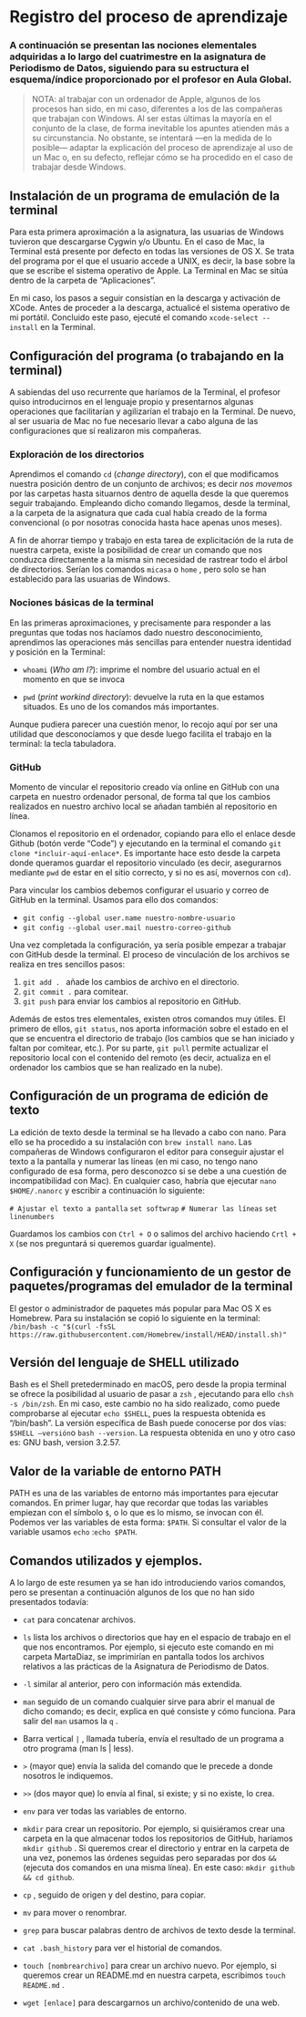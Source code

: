 # Registro del proceso de aprendizaje 

### A continuación se presentan las nociones elementales adquiridas a lo largo del cuatrimestre en la asignatura de Periodismo de Datos, siguiendo para su estructura el esquema/índice proporcionado por el profesor en Aula Global. 

> NOTA: al trabajar con un ordenador de Apple, algunos de los procesos han sido, en mi caso, diferentes a los de las compañeras que trabajan con Windows. Al ser estas últimas la mayoría en el conjunto de la clase, de forma inevitable los apuntes atienden más a su circunstancia. No obstante, se intentará —en la medida de lo posible— adaptar la explicación del proceso de aprendizaje al uso de un Mac o, en su defecto, reflejar cómo se ha procedido en el caso de trabajar desde Windows. 

## Instalación de un programa de emulación de la terminal

Para esta primera aproximación a la asignatura, las usuarias de Windows tuvieron que descargarse Cygwin y/o Ubuntu. En el caso de Mac, la Terminal está presente por defecto en todas las versiones de OS X. Se trata del programa por el que el usuario accede a UNIX, es decir, la base sobre la que se escribe el sistema operativo de Apple. La Terminal en Mac se sitúa dentro de la carpeta de “Aplicaciones”. 

En mi caso, los pasos a seguir consistían en la descarga y activación de XCode. Antes de proceder a la descarga, actualicé el sistema operativo de mi portátil. Concluido este paso, ejecuté el comando `xcode-select --install` en la Terminal. 


## Configuración del programa (o trabajando en la terminal)

A sabiendas del uso recurrente que haríamos de la Terminal, el profesor quiso introducirnos en el lenguaje propio y presentarnos algunas operaciones que facilitarían y agilizarían el trabajo en la Terminal. De nuevo, al ser usuaria de Mac no fue necesario llevar a cabo alguna de las configuraciones que sí realizaron mis compañeras.

### Exploración de los directorios

Aprendimos el comando `cd` (*change directory*), con el que modificamos nuestra posición dentro de un conjunto de archivos; es decir *nos movemos* por las carpetas hasta situarnos dentro de aquella desde la que queremos seguir trabajando. Empleando dicho comando llegamos, desde la terminal, a la carpeta de la asignatura que cada cual había creado de la forma convencional (o por nosotras conocida hasta hace apenas unos meses). 

A fin de ahorrar tiempo y trabajo en esta tarea de explicitación de la ruta de nuestra carpeta, existe la posibilidad de crear un comando que nos conduzca directamente a la misma sin necesidad de rastrear todo el árbol de directorios. Serían los comandos `micasa` o `home` , pero solo se han establecido para las usuarias de Windows. 

### Nociones básicas de la terminal

En las primeras aproximaciones, y precisamente para responder a las preguntas que todas nos hacíamos dado nuestro desconocimiento, aprendimos las operaciones más sencillas para entender nuestra identidad y posición en la Terminal: 

- `whoami` (*Who am I?*): imprime el nombre del usuario actual en el momento en que se invoca

- `pwd` (*print workind directory*): devuelve la ruta en la que estamos situados. Es uno de los comandos más importantes. 

Aunque pudiera parecer una cuestión menor, lo recojo aquí por ser una utilidad que desconocíamos y que desde luego facilita el trabajo en la terminal: la tecla tabuladora. 

### GitHub

Momento de vincular el repositorio creado vía online en GitHub con una carpeta en nuestro ordenador personal, de forma tal que los cambios realizados en nuestro archivo local se añadan también al repositorio en línea. 

Clonamos el repositorio en el ordenador, copiando para ello el enlace desde Github (botón verde “Code”) y ejecutando en la terminal el comando `git clone *incluir-aquí-enlace*`. Es importante hace esto desde la carpeta donde queramos guardar el repositorio vinculado (es decir, asegurarnos mediante `pwd` de estar en el sitio correcto, y si no es así, movernos con `cd`). 

Para vincular los cambios debemos configurar el usuario y correo de GitHub en la terminal. Usamos para ello dos comandos: 

- `git config --global user.name nuestro-nombre-usuario`
- `git config --global user.mail nuestro-correo-github`

Una vez completada la configuración, ya sería posible empezar a trabajar con GitHub desde la terminal. El proceso de vinculación de los archivos se realiza en tres sencillos pasos: 

1.	`git add . ` añade los cambios de archivo en el directorio.
2.	`git commit .` para comitear.
3.	`git push` para enviar los cambios al repositorio en GitHub. 

Además de estos tres elementales, existen otros comandos muy útiles. El primero de ellos, `git status`, nos aporta información sobre el estado en el que se encuentra el directorio de trabajo (los cambios que se han iniciado y faltan por comitear, etc.). Por su parte, `git pull` permite actualizar el repositorio local con el contenido del remoto (es decir, actualiza en el ordenador los cambios que se han realizado en la nube). 


## Configuración de un programa de edición de texto

La edición de texto desde la terminal se ha llevado a cabo con nano. Para ello se ha procedido a su instalación con `brew install nano`. Las compañeras de Windows configuraron el editor para conseguir ajustar el texto a la pantalla y numerar las líneas (en mi caso, no tengo nano configurado de esa forma, pero desconozco si se debe a una cuestión de incompatibilidad con Mac). En cualquier caso, habría que ejecutar `nano $HOME/.nanorc` y escribir a continuación lo siguiente: 

`# Ajustar el texto a pantalla`
`set softwrap`
`# Numerar las líneas`
`set linenumbers`

Guardamos los cambios con `Ctrl + O` o salimos del archivo haciendo `Crtl + X` (se nos preguntará si queremos guardar igualmente). 


## Configuración y funcionamiento de un gestor de paquetes/programas del emulador de la terminal 
El gestor o administrador de paquetes más popular para Mac OS X es Homebrew. Para su instalación se copió lo siguiente en la terminal: `/bin/bash -c "$(curl -fsSL https://raw.githubusercontent.com/Homebrew/install/HEAD/install.sh)"`
## Versión del lenguaje de SHELL utilizado
Bash es el Shell pretederminado en macOS, pero desde la propia terminal se ofrece la posibilidad al usuario de pasar a `zsh` , ejecutando para ello `chsh -s /bin/zsh`. En mi caso, este cambio no ha sido realizado, como puede comprobarse al ejecutar `echo $SHELL`, pues la respuesta obtenida es “/bin/bash”. La versión específica de Bash puede conocerse por dos vías: `$SHELL –versión`o `bash --version`. La respuesta obtenida en uno y otro caso es: GNU bash, version 3.2.57. 
## Valor de la variable de entorno PATH 
PATH es una de las variables de entorno más importantes para ejecutar comandos. En primer lugar, hay que recordar que todas las variables empiezan con el símbolo `$`, o lo que es lo mismo, se invocan con él. Podemos ver las variables de esta forma: `$PATH`. Si consultar el valor de la variable usamos `echo` :`echo $PATH`.
## Comandos utilizados y ejemplos.
A lo largo de este resumen ya se han ido introduciendo varios comandos, pero se presentan a continuación algunos de los que no han sido presentados todavía: 
- `cat` para concatenar archivos. 
- `ls` lista los archivos o directorios que hay en el espacio de trabajo en el que nos encontramos. Por ejemplo, si ejecuto este comando en mi carpeta MartaDiaz, se imprimirían en pantalla todos los archivos relativos a las prácticas de la Asignatura de Periodismo de Datos. 
- `-l` similar al anterior, pero con información más extendida. 
- `man` seguido de un comando cualquier sirve para abrir el manual de dicho comando; es decir, explica en qué consiste y cómo funciona. Para salir del `man` usamos la `q` .
- Barra vertical `|` , llamada tubería, envía el resultado de un programa a otro programa (man ls | less). 

- `>` (mayor que) envía la salida del comando que le precede a donde nosotros le indiquemos. 

- `>>` (dos mayor que) lo envía al final, si existe; y si no existe, lo crea. 

- `env` para ver todas las variables de entorno. 

- `mkdir` para crear un repositorio. Por ejemplo, si quisiéramos crear una carpeta en la que almacenar todos los repositorios de GitHub, haríamos `mkdir github` . Si queremos crear el directorio y entrar en la carpeta de una vez, ponemos las órdenes seguidas pero separadas por dos `&&`  (ejecuta dos comandos en una misma línea). En este caso: `mkdir github && cd github`. 

- `cp` , seguido de origen y del destino, para copiar.
- `mv` para mover o renombrar. 

- `grep` para buscar palabras dentro de archivos de texto desde la terminal. 

- `cat .bash_history` para ver el historial de comandos. 

- `touch [nombrearchivo]` para crear un archivo nuevo. Por ejemplo, si queremos crear un README.md en nuestra carpeta, escribimos `touch README.md` .
- `wget [enlace]` para descargarnos un archivo/contenido de una web. 

